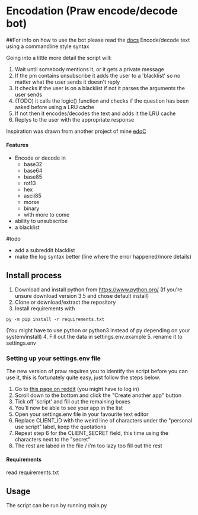 # Encodation (Praw encode/decode bot)


##For info on how to use the bot please read the [docs](https://github.com/JakeWasChosen/RedditEncodationBot/blob/master/docs/HowToUse.md)
Encode/decode text using a commandline style syntax

Going into a little more detail the script will:

1. Wait until somebody mentions it, or it gets a private message
2. If the pm contains unsubscribe it adds the user to a 'blacklist' so no matter what the user sends it doesn't reply
3. It checks if the user is on a blacklist if not it parses the arguments the user sends
4. (TODO) it calls the logic()  function and checks if the question has been asked before using a LRU cache
5. If not then it encodes/decodes the text and adds it the LRU cache
6. Replys to the user with the appropriate response


Inspiration was drawn from another project of mine [edoC](https://github.com/JakeWasChosen/edoC)

#### Features
* Encode or decode in
   - base32
   - base64
   - base85
   - rot13
   - hex
   - ascii85
   - morse
   - binary
   * with more to come
* ability to unsubscribe
* a blacklist

#todo
* add a subreddit blacklist
* make the log syntax better (line where the error happened/more details)

## Install process
1. Download and install python from https://www.python.org/ (If you're unsure download version 3.5 and chose default install)
2. Clone or download/extract the repository
3. Install requirements with
```
py -m pip install -r requirements.txt
```
(You might have to use python or python3 instead of py depending on your system/install)
4. Fill out the data in settings.env.example 
5. rename it to settings.env

### Setting up your settings.env file
The new version of praw requires you to identify the script before you can use it, this is fortunately quite easy, just follow the steps below.
1. Go to [this page on reddit](https://www.reddit.com/prefs/apps/) (you might have to log in)
2. Scroll down to the bottom and click the "Create another app" button
3. Tick off 'script' and fill out the remaining boxes
4. You'll now be able to see your app in the list
5. Open your settings.env file in your favourite text editor
6. Replace CLIENT_ID with the weird line of characters under the "personal use script" label, keep the quotations
7. Repeat step 6 for the CLIENT_SECRET field, this time using the characters next to the "secret"
8. The rest are labed in the file / i'm too lazy too fill out the rest

#### Requirements
read requirements.txt 

## Usage
The script can be run by running main.py
